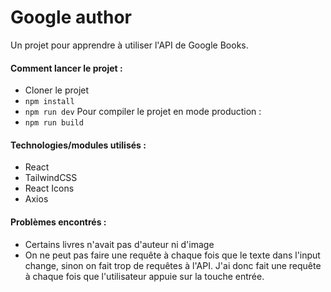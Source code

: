 # Google author

Un projet pour apprendre à utiliser l'API de Google Books.

#### Comment lancer le projet :

- Cloner le projet
- `npm install`
- `npm run dev`
  Pour compiler le projet en mode production :
- `npm run build`

#### Technologies/modules utilisés :

- React
- TailwindCSS
- React Icons
- Axios

#### Problèmes encontrés :

- Certains livres n'avait pas d'auteur ni d'image
- On ne peut pas faire une requête à chaque fois que le texte dans l'input change, sinon on fait trop de requêtes à l'API. J'ai donc fait une requête à chaque fois que l'utilisateur appuie sur la touche entrée.
